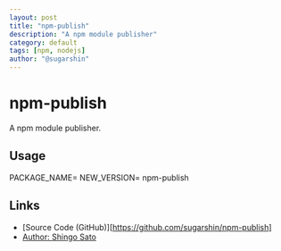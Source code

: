 ```yaml
---
layout: post
title: "npm-publish"
description: "A npm module publisher"
category: default
tags: [npm, nodejs]
author: "@sugarshin"
---
```


# npm-publish

A npm module publisher.

## Usage

PACKAGE_NAME=<name> NEW_VERSION=<version> npm-publish

## Links

* [Source Code (GitHub)][https://github.com/sugarshin/npm-publish]
* [Author: Shingo Sato](https://sugarshin.net)
